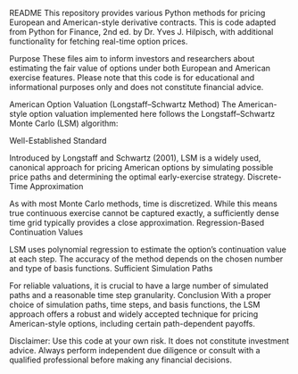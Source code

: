 README
This repository provides various Python methods for pricing European and American-style derivative contracts. This is code adapted from Python for Finance, 2nd ed. by Dr. Yves J. Hilpisch, with additional functionality for fetching real-time option prices.

Purpose
These files aim to inform investors and researchers about estimating the fair value of options under both European and American exercise features. Please note that this code is for educational and informational purposes only and does not constitute financial advice.

American Option Valuation (Longstaff–Schwartz Method)
The American-style option valuation implemented here follows the Longstaff–Schwartz Monte Carlo (LSM) algorithm:

Well-Established Standard

Introduced by Longstaff and Schwartz (2001), LSM is a widely used, canonical approach for pricing American options by simulating possible price paths and determining the optimal early-exercise strategy.
Discrete-Time Approximation

As with most Monte Carlo methods, time is discretized. While this means true continuous exercise cannot be captured exactly, a sufficiently dense time grid typically provides a close approximation.
Regression-Based Continuation Values

LSM uses polynomial regression to estimate the option’s continuation value at each step. The accuracy of the method depends on the chosen number and type of basis functions.
Sufficient Simulation Paths

For reliable valuations, it is crucial to have a large number of simulated paths and a reasonable time step granularity.
Conclusion
With a proper choice of simulation paths, time steps, and basis functions, the LSM approach offers a robust and widely accepted technique for pricing American-style options, including certain path-dependent payoffs.

Disclaimer: Use this code at your own risk. It does not constitute investment advice. Always perform independent due diligence or consult with a qualified professional before making any financial decisions.
